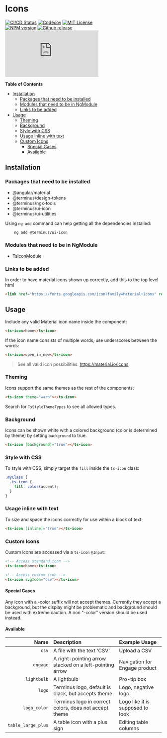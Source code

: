 <h1>Icons</h1>

[![CI/CD Status][github-action-badge]][github-action-link] [![Codecov][codecov-badge]][codecov-project] [![MIT License][license-image]][license-url]  
[![NPM version][npm-version-image]][npm-package] [![Github release][gh-release-badge]][gh-releases] [![Library size][file-size-badge]][raw-distribution-js]

<!-- START doctoc generated TOC please keep comment here to allow auto update -->
<!-- DON'T EDIT THIS SECTION, INSTEAD RE-RUN doctoc TO UPDATE -->
**Table of Contents**

- [Installation](#installation)
  - [Packages that need to be installed](#packages-that-need-to-be-installed)
  - [Modules that need to be in NgModule](#modules-that-need-to-be-in-ngmodule)
  - [Links to be added](#links-to-be-added)
- [Usage](#usage)
  - [Theming](#theming)
  - [Background](#background)
  - [Style with CSS](#style-with-css)
  - [Usage inline with text](#usage-inline-with-text)
  - [Custom Icons](#custom-icons)
    - [Special Cases](#special-cases)
    - [Available](#available)

<!-- END doctoc generated TOC please keep comment here to allow auto update -->

## Installation

### Packages that need to be installed

  * @angular/material
  * @terminus/design-tokens
  * @terminus/ngx-tools
  * @terminus/ui-icon
  * @terminus/ui-utilities

Using `ng add` command can help getting all the dependencies installed:

```bash
    ng add @terminus/ui-icon
```

### Modules that need to be in NgModule

  * TsIconModule

### Links to be added

In order to have material icons shown up correctly, add this to the top level html

```html
<link href="https://fonts.googleapis.com/icon?family=Material+Icons" rel="stylesheet">
```

## Usage

Include any valid Material icon name inside the component:

```html
<ts-icon>home</ts-icon>
```

If the icon name consists of multiple words, use underscores between the words:

```html
<ts-icon>open_in_new</ts-icon>
```

> See all valid icon possibilities: https://material.io/icons


### Theming

Icons support the same themes as the rest of the components:

```html
<ts-icon theme="warn"></ts-icon>
```

Search for `TsStyleThemeTypes` to see all allowed types.


### Background

Icons can be shown white with a colored background (color is determined by theme) by setting `background` to true.

```html
<ts-icon [background]="true"></ts-icon>
```


### Style with CSS

To style with CSS, simply target the `fill` inside the `ts-icon` class:

```scss
.myClass {
  .ts-icon {
    fill: color(accent);
  }
}
```


### Usage inline with text

To size and space the icons correctly for use within a block of text:

```html
<ts-icon [inline]="true"></ts-icon>
```

### Custom Icons

Custom icons are accessed via a `ts-icon` `@Input`:


```html
<!-- Access standard icon -->
<ts-icon>home</ts-icon>

<!-- Access custom icon -->
<ts-icon svgIcon="csv"></ts-icon>
```

#### Special Cases

Any icon with a -color suffix will not accept themes. Currently they accept a background, but the display might be
problematic and background should be used with extreme caution. A non "-color" version should be used instead.


#### Available

|               Name | Description                                             | Example Usage                    |
|-------------------:|:--------------------------------------------------------|:---------------------------------|
|              `csv` | A file with the text 'CSV'                              | Upload a CSV                     |
|           `engage` | A right-pointing arrow stacked on a left-pointing arrow | Navigation for Engage product    |
|        `lightbulb` | A lightbulb                                             | Pro-tip box                      |
|             `logo` | Terminus logo, default is black, but accepts theme      | Logo, negative logo              |
|       `logo_color` | Terminus logo in correct colors, does not accept theme  | Logo like it is supposed to look |
| `table_large_plus` | A table icon with a plus sign                           | Editing table columns            |


<!-- Links -->
[license-url]:         https://github.com/GetTerminus/terminus-oss/blob/master/LICENSE
[license-image]:       http://img.shields.io/badge/license-MIT-blue.svg
[codecov-project]:     https://codecov.io/gh/GetTerminus/terminus-oss
[codecov-badge]:       https://codecov.io/gh/GetTerminus/terminus-oss/branch/master/graph/badge.svg
[npm-version-image]:   http://img.shields.io/npm/v/@terminus/ui-icon.svg
[npm-package]:         https://www.npmjs.com/package/@terminus/ui-icon
[gh-release-badge]:    https://img.shields.io/github/release/GetTerminus/terminus-oss.svg
[gh-releases]:         https://github.com/GetTerminus/terminus-ui/releases/
[github-action-badge]: https://github.com/GetTerminus/terminus-oss/workflows/Release%20CI/badge.svg
[github-action-link]:  https://github.com/GetTerminus/terminus-oss/actions?query=workflow%3A%22CI+Release%22
[file-size-badge]:     http://img.badgesize.io/https://unpkg.com/@terminus/ui-icon/bundles/terminus-ui-icon.umd.min.js?compression=gzip
[raw-distribution-js]: https://unpkg.com/@terminus/ui-icon/bundles/terminus-ui-icon.umd.js
